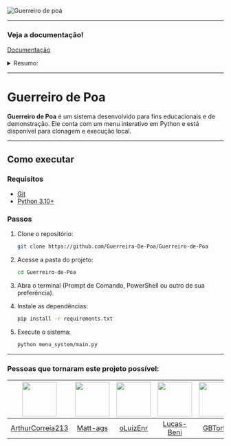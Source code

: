 ![Guerreiro de poá](https://github.com/user-attachments/assets/350f1544-0253-42fe-b3c8-1502823e0905)

<hr>

<h3> Veja a documentação! </h3>
  
[Documentação](https://www.notion.so/Jogo-do-guerreiro-de-po-1bbb5503b14780ff9275df0a28d72717?pvs=4) 

<details>
  <summary>Resumo: </summary>

  # Índice
1. [Visão Geral do Projeto](#visão-geral-do-projeto)  
2. [História do Jogo](#história-do-jogo)  
3. [Equipe e Papéis](#equipe-e-papéis)  
4. [Entregas do Projeto](#entregas-do-projeto)  
   - [Entrega 1 – Conceito Básico](#entrega-1--conceito-básico)  
   - [Entrega 2 – Protótipo Funcional](#entrega-2--protótipo-funcional)  
   - [Entrega 3 – Conteúdo Completo](#entrega-3--conteúdo-completo)  
   - [Entrega Final – Sistemas Completos](#entrega-final--sistemas-completos)  
5. [Tecnologias Utilizadas](#tecnologias-utilizadas)  
6. [Lições Aprendidas](#lições-aprendidas)

---

## Visão Geral do Projeto

**Nome do Jogo:** *Guerreiro de Poá*  
**Gênero:** RPG de Ação/Aventura  
**Plataforma:** PC  
**Público-alvo:** Crianças e jovens 
**Motor:** Pygame (Python)

### Características principais
- Combate dinâmico com múltiplas armas (arco e adagas)  
- Sistema de progressão com XP e níveis  
- Mundo 'aberto' com múltiplas ilhas 
- NPCs com diálogos e missões  
- Chefes com mecânicas únicas  

---

## História do Jogo

### Enredo principal
O guerreiro de Poá retorna à sua cidade natal após anos de treinamento e descobre que seu antigo mestre, Gabriel, foi corrompido pelo poder e agora domina a região. Cabe ao jogador enfrentar diversos desafios, derrotar minibosses e, por fim, confrontar Gabriel para libertar Poá.

### Progressão
- Chegada à ilha inicial  
- Aprendizado das mecânicas básicas  
- Confronto com os inimigos das missões 
- Batalha final contra o Professor Gabriel  

---

## Equipe e Papéis

| Nome                  | Papel | Principais Contribuições             |
|-----------------------|-------|--------------------------------------|
| Gabriel M. Silva      | PO    | Design de sistemas, criação de mapas, sistema de níveis |
| Rian Prates           | PO    | Sistema de inventário, interface, character design     |
| Arthur C. Nascimento  | SM    | Diálogos, mecânica de combate, gerenciamento de equipe, animações        |
| Lucas Beni            | SM    | Progressão do jogo, sistema de status|
| Leandro Y. Carvalho   | Dev   | Criação de assets e sprites          |
| Luiz E. Souza         | Dev   | Combate corpo a corpo, charater design                |
| Mateus A. Santos      | Dev   | Sistema de colisões, interface, criação de mapas       |

---

## Entregas do Projeto

### Entrega 1 – Conceito Básico

**Conquistas**
- Definição do estilo visual em pixel art  
- Protótipo de movimentação (WASD + corrida)  
- Sistema inicial de combate à distância  
- Design do protagonista e dos primeiros NPCs  
- Criação dos mapas iniciais (Ilha 1 e Ilha 2)  
- Tela de início e interface básica  

**Sistemas iniciais**
- Controle de vida do jogador  
- Ataque básico com arco  

---

### Entrega 2 – Protótipo Funcional

**Implementações**
- Sistema completo de inventário  
- Colisões funcionais em todo o mapa  
- Diálogos com NPCs  
- Animações de combate baseadas na posição do mouse  
- Menu de status inicial  
- Sistema de câmera aprimorado (*camera follow*)  

**Melhorias**
- Física de movimentação refinada  

---

### Entrega 3 – Conteúdo Completo

**Novos recursos**
- Sistema completo de XP e níveis  
- Combate corpo a corpo com adagas  
- Fase 1 totalmente funcional, incluindo:  
  - Inimigos
  - Sistema de baús e recompensas  
  - Missões com NPCs  
- Menu de status aprimorado  
- Design finalizado dos inimigos comuns  

**Progresso**
- 90% dos sistemas básicos concluídos  
- 70% do conteúdo planejado implementado  
- Balanceamento inicial das mecânicas  

---

### Entrega Final – Sistemas Completos

**Combate**
- Sistema de arco completamente polido  
- Combate com adagas finalizado  
- Animações de ataque concluídas  
- Feedback visual de dano integrado  

**Mapas**
- Todas as ilhas implementadas  
- Transições suaves entre áreas  
- Pontos de interesse destacados  
- Checkpoints estratégicos incluídos  

**Inimigos**
- Variedade completa de inimigos comuns  
- Minibosses com mecânicas únicas  
- Chefe final (Professor Gabriel) com:  
  - Ataques especiais  
  - Padrões de movimento desafiadores  

**Sistemas adicionais**
- Música e efeitos sonoros integrados  
- Telas de vitória e derrota  
- Sistema de *save/load*  
- Balanceamento final da dificuldade  

**Elementos finais**
- Cutscene de introdução  
- Tutorial integrado ao fluxo do jogo  
- Tela de créditos  

---

## Tecnologias Utilizadas

### Stack Técnica
- **Linguagem:** Python
- **Biblioteca:** Pygame  

### Outras Ferramentas
- **Piskel:** criação de sprites e animações  
- **Sprite Fusion:** construção de mapas e tilesets  
- **LPC Character Generator:** criação de personagens
- **Visual Studio Code:** Editor de código
- **Trello:** Metodologia Kanban para organizar tarefas.
- **Figma:** Protótipos visuais.
- **Canva:** Materiais gráficos.
- **GitHub:** Versionamento de código.

### Fluxo de Trabalho
- Desenvolvimento da historia
- Criação de funcionalidades principais
- Desenvolvimento de código
- Implementação de efeitos visuais
- Criação de mapas
- Desenvolvimento de efeitos sonoros
- Finalização e entrega do projeto
- Configurações de comandos

---

## Lições Aprendidas

### Melhores Práticas Adotadas
- Versionamento contínuo do projeto  
- Documentação progressiva dos sistemas  

### Recomendações para Projetos Futuros
- Reservar mais tempo para polimento final  
- Utilizar ferramentas de gerenciamento de projeto desde o começo

---

## Outras informações:

### O que foi reduzido?
<p> No início do projeto, a idéia seria ter mais níveis, uma das versões tinham 5 npcs no total, com uma mapa e chefe diferente para cada! Mas por conta do tempo, reduzimos para 4, o dos invasores, os do boss ligeiro e do professor, com 3 missões principais. </p>
<p> Além disso, planejamos um mapa mais imersivo, com colisões mais organicas, mas acabamos focando em outras partes do trabalho. </p>

</details>

<hr>

# Guerreiro de Poa

**Guerreiro de Poa** é um sistema desenvolvido para fins educacionais e de demonstração. Ele conta com um menu interativo em Python e está disponível para clonagem e execução local.

---

## Como executar

### Requisitos

- [Git](https://git-scm.com/)
- [Python 3.10+](https://www.python.org/)

### Passos

1. Clone o repositório:
   ```bash
   git clone https://github.com/Guerreira-De-Poa/Guerreiro-de-Poa

2. Acesse a pasta do projeto:
   ```bash
   cd Guerreiro-de-Poa

3. Abra o terminal (Prompt de Comando, PowerShell ou outro de sua preferência).

4. Instale as dependências:
   ```bash
   pip install -r requirements.txt

5. Execute o sistema:
   ```bash
   python menu_system/main.py

<hr>

<h3>Pessoas que tornaram este projeto possível: </h3>

| <img src="https://github.com/ArthurCorreia213.png" width="80" height="80"> | <img src="https://github.com/Matt-ags.png" width="80" height="80"> | <img src="https://github.com/oLuizEnr.png" width="80" height="80"> | <img src="https://github.com/Lucas-Beni.png" width="80" height="80"> | <img src="https://github.com/GBTorto.png" width="80" height="80"> | <img src="https://github.com/R-Prates-16.png" width="80" height="80"> | <img src="https://github.com/Lyuuki09.png" width="80" height="80"> |
|:---:|:---:|:---:|:---:|:---:|:---:|:---:|
| [ArthurCorreia213](https://github.com/ArthurCorreia213) | [Matt-ags](https://github.com/Matt-ags) | [oLuizEnr](https://github.com/oLuizEnr) | [Lucas-Beni](https://github.com/Lucas-Beni) | [GBTorto](https://github.com/GBTorto) | [R-Prates-16](https://github.com/R-Prates-16) | [Lyuuki09](https://github.com/Lyuuki09) |


